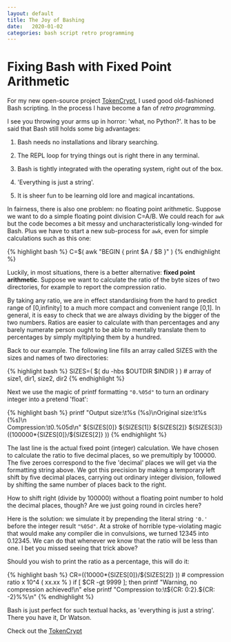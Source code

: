 ```yaml
---
layout: default
title: The Joy of Bashing
date:   2020-01-02
categories: bash script retro programming
---
```

# Fixing Bash with Fixed Point Arithmetic

For my new open-source project [TokenCrypt][tokencrypt],
I used good old-fashioned Bash scripting. In the process I have become a fan
of *retro programming*.

I see you throwing your arms up in horror: 'what, no Python?'.
It has to be said that Bash still holds some big advantages: 

1. Bash needs no installations and library searching.

2. The REPL loop for trying things out is right there in any terminal.

3. Bash is tightly integrated with the operating system, right out of the box.

4. 'Everything is just a string'.

4. It is sheer fun to be learning old lore and magical incantations.

In fairness, there is also one problem: no floating point arithmetic.
Suppose we want to do a simple floating point division C=A/B. 
We could reach for `awk` but the code becomes a bit messy and uncharacteristically long-winded for Bash. Plus we have to start a new
sub-process for `awk`, even for simple calculations such as this one: 
 
{% highlight bash %}
C=$( awk "BEGIN { print $A / $B }" )
{% endhighlight %}

Luckily, in most situations, there is a better alternative: **fixed point arithmetic**.
Suppose we want to calculate the ratio of the byte sizes of two directories,
for example to report the compression ratio. 

By taking any ratio,
we are in effect standardising from the hard to predict range of [0,infinity] 
to a much more compact and convenient range [0,1].
In general, it is easy to check that we are always dividing by the bigger of the two numbers.
Ratios are easier to calculate with than percentages and any barely numerate person
ought to be able to mentally translate them to percentages by simply myltiplying
 them by a hundred.

Back to our example. The following line fills an array called SIZES with the 
sizes and names of two directories:
 
{% highlight bash %}
SIZES=( $( du -hbs $OUTDIR $INDIR ) ) # array of size1, dir1, size2, dir2
{% endhighlight %}

Next we use the magic of printf formatting `"0.%05d"` to turn an ordinary integer
into a pretend 'float':

{% highlight bash %}
printf "Output size:\t%s (%s)\nOriginal size:\t%s (%s)\n \
Compression:\t0.%05d\n" ${SIZES[0]} ${SIZES[1]} ${SIZES[2]} ${SIZES[3]} \
	$(( 100000*${SIZES[0]}/${SIZES[2]} ))
{% endhighlight %}

The last line is the actual fixed point (integer) calculation. We have chosen to calculate the
ratio to five decimal places, so we premultiply by 100000. The five zeroes correspond
to the five 'decimal' places we will get via the formatting string above.
We got this precision by
making a temporary left shift by five decimal places, carrying out ordinary integer division,
followed by shifting the same number of places back to the right.

How to shift right (divide by 100000) without a floating point number to hold 
the decimal places, though? Are we just going round in circles here?

Here is the solution:
we simulate it by prepending the literal string `'0.'` 
before the integer result `"%05d"`. At a stroke of horrible type-violating magic
that would make any compiler die in convulsions, we turned 12345 into 0.12345. 
We can do that whenever we know that the ratio
will be less than one. I bet you missed seeing that trick above?

Should you wish to print the ratio as a percentage, this will do it:

{% highlight bash %}
CR=$(( 10000*${SIZES[0]}/${SIZES[2]} )) # compression ratio x 10^4 ( xx.xx % )
if [ $CR -gt 9999 ]; then 
	printf "Warning, no compression achieved!\n"
else 	
	printf "Compression to:\t${CR: 0:2}.${CR: -2}%%\n"
{% endhighlight %}

Bash is just perfect for such textual hacks, as 'everything is just a string'.
There you have it, Dr Watson.

Check out the [TokenCrypt][tokencrypt] 

[tokencrypt]: https://github.com/liborty/TokenCrypt
